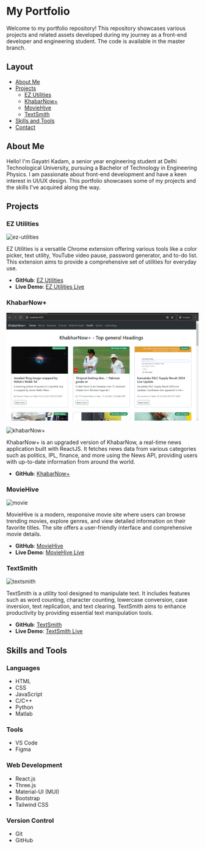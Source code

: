 # My Portfolio

Welcome to my portfolio repository! This repository showcases various projects and related assets developed during my journey as a front-end developer and engineering student. The code is available in the master branch.

## Layout

- [About Me](#about-me)
- [Projects](#projects)
  - [EZ Utilities](#ez-utilities)
  - [KhabarNow+](#khabarnow)
  - [MovieHive](#moviehive)
  - [TextSmith](#textsmith)
- [Skills and Tools](#skills-and-tools)
- [Contact](#contact)

## About Me

Hello! I'm Gayatri Kadam, a senior year engineering student at Delhi Technological University, pursuing a Bachelor of Technology in Engineering Physics. I am passionate about front-end development and have a keen interest in UI/UX design. This portfolio showcases some of my projects and the skills I've acquired along the way.

## Projects

### EZ Utilities

![ez-utilities](https://github.com/user-attachments/assets/fadf830c-0b8e-49fe-8da8-ff134f58a134)

EZ Utilities is a versatile Chrome extension offering various tools like a color picker, text utility, YouTube video pause, password generator, and to-do list. This extension aims to provide a comprehensive set of utilities for everyday use.

- **GitHub**: [EZ Utilities](https://github.com/gayatrik26/EZ-Utilities)
- **Live Demo**: [EZ Utilities Live](https://chromewebstore.google.com/detail/ez-utilities/bjdfnnianbafojfjefkffmnabnffibgc?hl=en-GB&authuser=0)

### KhabarNow+

![KhabarNow+](khabarNow+.png)

![khabarNow+](https://github.com/user-attachments/assets/0bff90c3-e79e-4b43-b332-a2357e6776c5) 

KhabarNow+ is an upgraded version of KhabarNow, a real-time news application built with ReactJS. It fetches news data from various categories such as politics, IPL, finance, and more using the News API, providing users with up-to-date information from around the world.

- **GitHub**: [KhabarNow+](https://github.com/gayatrik26/KhabarNow-)

### MovieHive

![movie](https://github.com/user-attachments/assets/2d9d06a4-49c8-4df7-bda3-8da805ca335e) 

MovieHive is a modern, responsive movie site where users can browse trending movies, explore genres, and view detailed information on their favorite titles. The site offers a user-friendly interface and comprehensive movie details.

- **GitHub**: [MovieHive](https://github.com/gayatrik26/MovieHive)
- **Live Demo**: [MovieHive Live](https://github.com/gayatrik26/MoiveHive-2.0)

### TextSmith 

![textsmith](https://github.com/user-attachments/assets/93b9f367-7958-4ae5-86d3-a29c43ea3e3d)

TextSmith is a utility tool designed to manipulate text. It includes features such as word counting, character counting, lowercase conversion, case inversion, text replication, and text clearing. TextSmith aims to enhance productivity by providing essential text manipulation tools.

- **GitHub**: [TextSmith](https://github.com/gayatrik26/TextSmith)
- **Live Demo**: [TextSmith Live](https://textsmith.netlify.app/)

## Skills and Tools

### Languages
- HTML
- CSS
- JavaScript
- C/C++
- Python
- Matlab

### Tools
- VS Code
- Figma

### Web Development
- React.js
- Three.js
- Material-UI (MUI)
- Bootstrap
- Tailwind CSS

### Version Control
- Git
- GitHub
